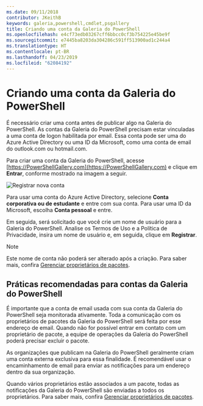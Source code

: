 ```yaml
---
ms.date: 09/11/2018
contributor: JKeithB
keywords: galeria,powershell,cmdlet,psgallery
title: Criando uma conta da Galeria do PowerShell
ms.openlocfilehash: e4cf73edb03267cff6bbcc0cf3b754225e45be9f
ms.sourcegitcommit: e7445ba8203da304286c591ff513900ad1c244a4
ms.translationtype: HT
ms.contentlocale: pt-BR
ms.lasthandoff: 04/23/2019
ms.locfileid: "62084192"
---
```

# <a name="creating-a-powershell-gallery-account"></a>Criando uma conta da Galeria do PowerShell

É necessário criar uma conta antes de publicar algo na Galeria do PowerShell.
As contas da Galeria do PowerShell precisam estar vinculadas a uma conta de logon habilitada por email. Essa conta pode ser uma do Azure Active Directory ou uma ID da Microsoft, como uma conta de email do outlook.com ou hotmail.com.

Para criar uma conta da Galeria do PowerShell, acesse [https://PowerShellGallery.com](https://PowerShellGallery.com) e clique em **Entrar**, conforme mostrado na imagem a seguir.

![Registrar nova conta](../../Images/CreateAccount-Register.png)

Para usar uma conta do Azure Active Directory, selecione **Conta corporativa ou de estudante** e entre com sua conta. Para usar uma ID da Microsoft, escolha **Conta pessoal** e entre.

Em seguida, será solicitado que você crie um nome de usuário para a Galeria do PowerShell. Analise os Termos de Uso e a Política de Privacidade, insira um nome de usuário e, em seguida, clique em **Registrar**.

> [!NOTE]
> Este nome de conta não poderá ser alterado após a criação. Para saber mais, confira [Gerenciar proprietários de pacotes](managing-package-owners.md).

## <a name="recommended-practices-for-powershell-gallery-accounts"></a>Práticas recomendadas para contas da Galeria do PowerShell

É importante que a conta de email usada com sua conta da Galeria do PowerShell seja monitorada ativamente. Toda a comunicação com os proprietários de pacotes da Galeria do PowerShell será feita por esse endereço de email. Quando não for possível entrar em contato com um proprietário de pacote, a equipe de operações da Galeria do PowerShell poderá precisar excluir o pacote.

As organizações que publicam na Galeria do PowerShell geralmente criam uma conta externa exclusiva para essa finalidade. É recomendável usar o encaminhamento de email para enviar as notificações para um endereço dentro da sua organização.

Quando vários proprietários estão associados a um pacote, todas as notificações da Galeria do PowerShell são enviadas a todos os proprietários. Para saber mais, confira [Gerenciar proprietários de pacotes](managing-package-owners.md).
